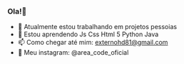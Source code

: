### Ola!👋

- 🔭 Atualmente estou trabalhando em projetos pessoias 
- 🌱 Estou aprendendo Js Css Html 5 Python Java
- 📫 Como chegar até mim: externohd81@gmail.com
- 📱 Meu instagram: @area_code_oficial
